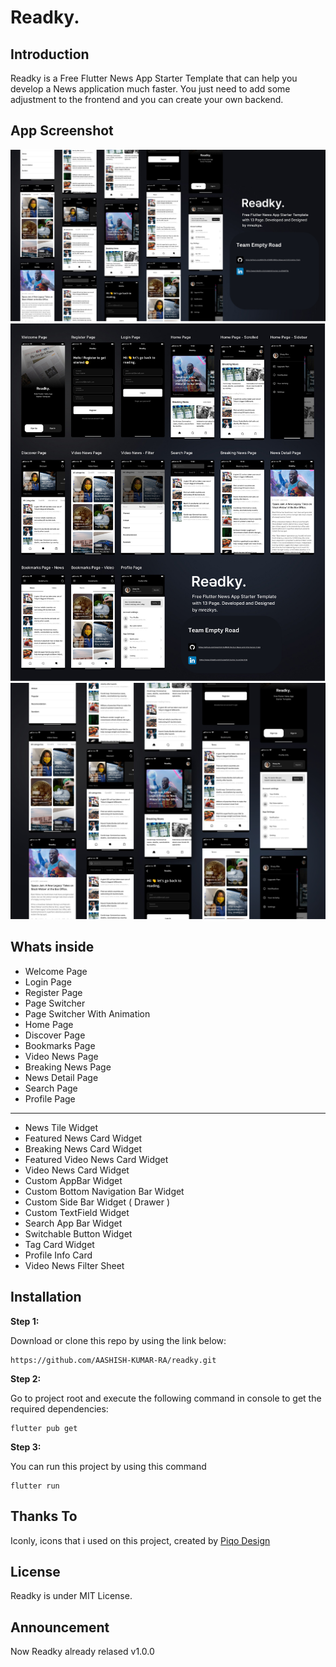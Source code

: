 # Readky.

## Introduction

Readky is a Free Flutter News App Starter Template that can help you develop a News application much faster. You just need to add some adjustment to the frontend and you can create your own backend.

## App Screenshot

<img src="https://github.com/AASHISH-KUMAR-RA/Kyn-Hackathon/blob/main/demo/banner.jpg" width="auto" height="auto" >
<img src="https://github.com/AASHISH-KUMAR-RA/Kyn-Hackathon/blob/main/demo/details.jpg" width="auto" height="auto" >
<img src="https://github.com/AASHISH-KUMAR-RA/Kyn-Hackathon/blob/main/demo/shot.jpg" width="auto" height="auto" >

## Whats inside

- Welcome Page
- Login Page
- Register Page
- Page Switcher
- Page Switcher With Animation
- Home Page
- Discover Page
- Bookmarks Page
- Video News Page
- Breaking News Page
- News Detail Page
- Search Page
- Profile Page
--------
- News Tile Widget
- Featured News Card Widget
- Breaking News Card Widget
- Featured Video News Card Widget
- Video News Card Widget
- Custom AppBar Widget
- Custom Bottom Navigation Bar Widget
- Custom Side Bar Widget ( Drawer )
- Custom TextField Widget
- Search App Bar Widget
- Switchable Button Widget
- Tag Card Widget
- Profile Info Card
- Video News Filter Sheet

## Installation

**Step 1:**

Download or clone this repo by using the link below:

```
https://github.com/AASHISH-KUMAR-RA/readky.git
```

**Step 2:**

Go to project root and execute the following command in console to get the required dependencies: 

```
flutter pub get 
```

**Step 3:**

You can run this project by using this command

```
flutter run
```



## Thanks To
Iconly, icons that i used on this project, created by [Piqo Design](https://www.figma.com/@piqodesign)

## License
Readky is under MIT License.

## Announcement

Now Readky already relased v1.0.0
